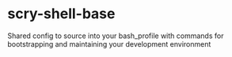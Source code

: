 # scry-shell-base
Shared config to source into your bash_profile with commands for bootstrapping and maintaining your development environment
